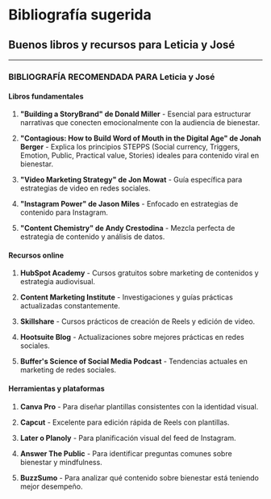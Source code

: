 # Bibliografía sugerida
## Buenos libros y recursos para Leticia y José

---

### BIBLIOGRAFÍA RECOMENDADA PARA Leticia y José

#### Libros fundamentales   

1. **"Building a StoryBrand" de Donald Miller** - Esencial para estructurar narrativas que conecten emocionalmente con la audiencia de bienestar.

2. **"Contagious: How to Build Word of Mouth in the Digital Age" de Jonah Berger** - Explica los principios STEPPS (Social currency, Triggers, Emotion, Public, Practical value, Stories) ideales para contenido viral en bienestar.

3. **"Video Marketing Strategy" de Jon Mowat** - Guía específica para estrategias de video en redes sociales.

4. **"Instagram Power" de Jason Miles** - Enfocado en estrategias de contenido para Instagram.

5. **"Content Chemistry" de Andy Crestodina** - Mezcla perfecta de estrategia de contenido y análisis de datos.

#### Recursos online

1. **HubSpot Academy** - Cursos gratuitos sobre marketing de contenidos y estrategia audiovisual.

2. **Content Marketing Institute** - Investigaciones y guías prácticas actualizadas constantemente.

3. **Skillshare** - Cursos prácticos de creación de Reels y edición de video.

4. **Hootsuite Blog** - Actualizaciones sobre mejores prácticas en redes sociales.

5. **Buffer's Science of Social Media Podcast** - Tendencias actuales en marketing de redes sociales.

#### Herramientas y plataformas

1. **Canva Pro** - Para diseñar plantillas consistentes con la identidad visual.

2. **Capcut** - Excelente para edición rápida de Reels con plantillas.

3. **Later o Planoly** - Para planificación visual del feed de Instagram.

4. **Answer The Public** - Para identificar preguntas comunes sobre bienestar y mindfulness.

5. **BuzzSumo** - Para analizar qué contenido sobre bienestar está teniendo mejor desempeño.
